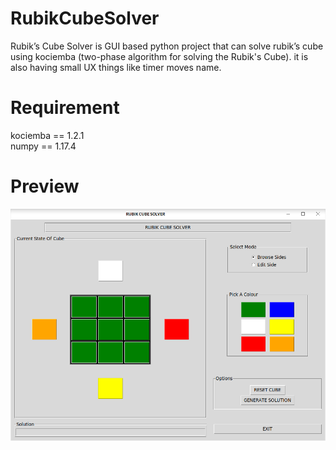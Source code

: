 # RubikCubeSolver
Rubik’s Cube Solver is GUI based python project that can solve rubik’s cube using kociemba (two-phase algorithm for solving the Rubik's Cube). it is also having small UX things like timer moves name.

# Requirement
kociemba == 1.2.1 <br>
numpy == 1.17.4

# Preview
<img src="https://github.com/anmolrk/RubikCubeSolver/blob/main/preview.png">
